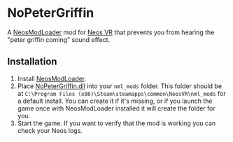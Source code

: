 # NoPeterGriffin

A [NeosModLoader](https://github.com/zkxs/NeosModLoader) mod for [Neos VR](https://neos.com/) that prevents you from hearing the "peter griffin coming" sound effect.

## Installation
1. Install [NeosModLoader](https://github.com/zkxs/NeosModLoader).
1. Place [NoPeterGriffin.dll](https://github.com/art0007i/NoPeterGriffin/releases/latest/download/NoPeterGriffin.dll) into your `nml_mods` folder. This folder should be at `C:\Program Files (x86)\Steam\steamapps\common\NeosVR\nml_mods` for a default install. You can create it if it's missing, or if you launch the game once with NeosModLoader installed it will create the folder for you.
1. Start the game. If you want to verify that the mod is working you can check your Neos logs.